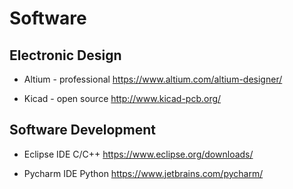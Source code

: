 # Software

## Electronic Design

- Altium - professional
https://www.altium.com/altium-designer/

- Kicad - open source
http://www.kicad-pcb.org/

## Software Development

- Eclipse IDE C/C++
https://www.eclipse.org/downloads/

- Pycharm IDE Python
https://www.jetbrains.com/pycharm/


